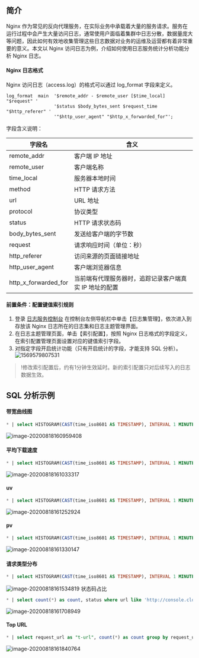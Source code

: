 ## 简介

Nginx 作为常见的反向代理服务，在实际业务中承载着大量的服务请求。服务在运行过程中会产生大量访问日志，通常使用户面临着集群中日志分散，数据量庞大等问题，因此如何有效地收集管理这些日志数据对业务的运维及运营都有着非常重要的意义。本文以 Nginx 访问日志为例，介绍如何使用日志服务统计分析功能分析 Nginx 日志。

#### Nginx 日志格式

Nginx 访问日志（access.log）的格式可以通过 log_format 字段来定义。

```shell
log_format  main  '$remote_addr - $remote_user [$time_local] "$request" '
                  '$status $body_bytes_sent $request_time "$http_referer" '
                  '"$http_user_agent" "$http_x_forwarded_for"';
```

字段含义说明：

| 字段名               | 含义                                                   |
| -------------------- | ------------------------------------------------------ |
| remote_addr          | 客户端 IP 地址                                         |
| remote_user          | 客户端名称                                             |
| time_local           | 服务器本地时间                                         |
| method               | HTTP 请求方法                                          |
| url                  | URL 地址                                               |
| protocol             | 协议类型                                               |
| status               | HTTP 请求状态码                                        |
| body_bytes_sent      | 发送给客户端的字节数                                   |
| request              | 请求响应时间（单位：秒）                               |
| http_referer         | 访问来源的页面链接地址                                 |
| http_user_agent      | 客户端浏览器信息                                       |
| http_x_forwarded_for | 当前端有代理服务器时，追踪记录客户端真实 IP 地址的配置 |

#### 前置条件：配置键值索引规则

1. 登录 [日志服务控制台](https://console.cloud.tencent.com/cls/overview?region=ap-guangzhou) 在控制台左侧导航栏中单击【日志集管理】，依次进入到存放该 Nginx 日志所在的日志集和日志主题管理界面。
2. 在日志主题管理页面，单击【索引配置】，按照 Nginx 日志格式的字段定义，在索引配置管理页面设置对应的键值索引字段。
3. 对指定字段开启统计功能（只有开启统计的字段，才能支持 SQL 分析）。
![1569579807531](https://main.qcloudimg.com/raw/284c50f534812847a20f248cd77137c9/1569579807531.png)

>!修改索引配置后，约有1分钟生效延时。新的索引配置只对后续写入的日志数据生效。



## SQL 分析示例

#### 带宽曲线图

```sql
* | select HISTOGRAM(CAST(time_iso8601 AS TIMESTAMP), INTERVAL 1 MINUTE) AS dt, round(SUM(body_bytes_sent)*8/1000.0, 2) AS "带宽(Kb/min)" group by dt order by dt limit 50
```

![image-20200818160959408](https://main.qcloudimg.com/raw/a1a7e87632a29afa79a6f95e2683f115.png)

#### 平均下载速度

```sql
* | select HISTOGRAM(CAST(time_iso8601 AS TIMESTAMP), INTERVAL 1 MINUTE) AS dt, round(SUM(body_bytes_sent) * 1.0 / SUM(request_time),2) AS "下载速度(KB/s)" group by dt order by dt limit 50
```

![image-20200818161033317](https://main.qcloudimg.com/raw/8acbb6646cb9383a0912bbc8684e0898.png)

#### uv

```sql
* | select HISTOGRAM(CAST(time_iso8601 AS TIMESTAMP), INTERVAL 1 MINUTE) AS dt, count(distinct(remote_addr)) as uv group by dt order by dt limit 50
```

![image-20200818161252924](https://main.qcloudimg.com/raw/f3ccbfd8b177f5b7c5fce4e6ee1219da.png)

#### pv

```sql
* | select HISTOGRAM(CAST(time_iso8601 AS TIMESTAMP), INTERVAL 1 MINUTE) AS dt, count(*) as pv group by dt order by dt limit 50
```

![image-20200818161330147](https://main.qcloudimg.com/raw/d6fa7f6f0db7beb1942cc77dca8a746e.png)

#### 请求类型分布

```sql
* | select HISTOGRAM(CAST(time_iso8601 AS TIMESTAMP), INTERVAL 1 MINUTE) AS dt, count(*) as pv, method group by dt, method order by dt limit 200
```

![image-20200818161534819](https://main.qcloudimg.com/raw/0fe81b93734540e91e4e7a58462363bd.png)
状态码占比

```sql
* | select count(*) as count, status where url like 'http://console.cloud.tencent.com/cls/sql/index1%' group by status
```

![image-20200818161708949](https://main.qcloudimg.com/raw/914390feb42a768f2ba7121f70c6a447.png)

#### Top URL

```sql
* | select request_url as "t-url", count(*) as count group by request_url order by count desc limit 10
```

![image-20200818161840764](https://main.qcloudimg.com/raw/48f16a7d421dbc1ddd035c6f43a59d40.png)
